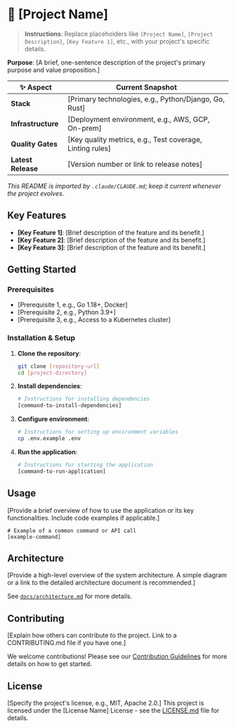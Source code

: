 # 🚀 [Project Name]

> **Instructions**: Replace placeholders like `[Project Name]`, `[Project Description]`, `[Key Feature 1]`, etc., with your project's specific details.

**Purpose**: [A brief, one-sentence description of the project's primary purpose and value proposition.]

| ✨ Aspect           | Current Snapshot                                       |
| ------------------ | ------------------------------------------------------ |
| **Stack**          | [Primary technologies, e.g., Python/Django, Go, Rust]          |
| **Infrastructure** | [Deployment environment, e.g., AWS, GCP, On-prem]      |
| **Quality Gates**  | [Key quality metrics, e.g., Test coverage, Linting rules] |
| **Latest Release** | [Version number or link to release notes]              |

*This README is imported by `.claude/CLAUDE.md`; keep it current whenever the project evolves.*

## Key Features

- **[Key Feature 1]**: [Brief description of the feature and its benefit.]
- **[Key Feature 2]**: [Brief description of the feature and its benefit.]
- **[Key Feature 3]**: [Brief description of the feature and its benefit.]

## Getting Started

### Prerequisites

- [Prerequisite 1, e.g., Go 1.18+, Docker]
- [Prerequisite 2, e.g., Python 3.9+]
- [Prerequisite 3, e.g., Access to a Kubernetes cluster]

### Installation & Setup

1.  **Clone the repository**:
    ```bash
    git clone [repository-url]
    cd [project-directory]
    ```
2.  **Install dependencies**:
    ```bash
    # Instructions for installing dependencies
    [command-to-install-dependencies]
    ```
3.  **Configure environment**:
    ```bash
    # Instructions for setting up environment variables
    cp .env.example .env
    ```
4.  **Run the application**:
    ```bash
    # Instructions for starting the application
    [command-to-run-application]
    ```

## Usage

[Provide a brief overview of how to use the application or its key functionalities. Include code examples if applicable.]

```
# Example of a common command or API call
[example-command]
```

## Architecture

[Provide a high-level overview of the system architecture. A simple diagram or a link to the detailed architecture document is recommended.]

See [`docs/architecture.md`](./.claude/docs/architecture.md) for more details.

## Contributing

[Explain how others can contribute to the project. Link to a CONTRIBUTING.md file if you have one.]

We welcome contributions! Please see our [Contribution Guidelines](CONTRIBUTING.md) for more details on how to get started.

## License

[Specify the project's license, e.g., MIT, Apache 2.0.]
This project is licensed under the [License Name] License - see the [LICENSE.md](LICENSE.md) file for details.
